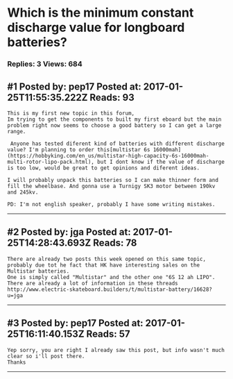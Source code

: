 # Which is the minimum constant discharge value for longboard batteries?

### Replies: 3 Views: 684

## \#1 Posted by: pep17 Posted at: 2017-01-25T11:55:35.222Z Reads: 93

```
This is my first new topic in this forum,
Im trying to get the components to built my first eboard but the main problem right now seems to choose a good battery so I can get a large range.

 Anyone has tested diferent kind of batteries with different discharge value? I'm planning to order this[multistar 6s 16000mah](https://hobbyking.com/en_us/multistar-high-capacity-6s-16000mah-multi-rotor-lipo-pack.html), but I dont know if the value of discharge is too low, would be great to get opinions and diferent ideas.

I will probably unpack this batteries so I can make thinner form and fill the wheelbase. And gonna use a Turnigy SK3 motor between 190kv and 245kv.

PD: I'm not english speaker, probably I have some writing mistakes.
```

---
## \#2 Posted by: jga Posted at: 2017-01-25T14:28:43.693Z Reads: 78

```
There are already two posts this week opened on this same topic, probably due tot he fact that HK have interesting sales on the Multistar batteries.
One is simply called "Multistar" and the other one "6S 12 ah LIPO". There are already a lot of information in these threads
http://www.electric-skateboard.builders/t/multistar-battery/16628?u=jga
```

---
## \#3 Posted by: pep17 Posted at: 2017-01-25T16:11:40.153Z Reads: 57

```
Yep sorry, you are right I already saw this post, but info wasn't much clear so i'll post there.
Thanks
```

---
